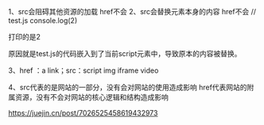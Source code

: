 1、src会阻碍其他资源的加载 href不会
2、src会替换元素本身的内容 href不会
// test.js
console.log(2)

<script src="./test.js">
    console.log(1)
</script>

打印的是2

原因就是test.js的代码嵌入到了当前script元素中，导致原本的内容被替换。

3、href ：a  link；src：script img iframe video

4、src代表的是网站的一部分，没有会对网站的使用造成影响
href代表网站的附属资源，没有不会对网站的核心逻辑和结构造成影响


https://juejin.cn/post/7026525458619432973

